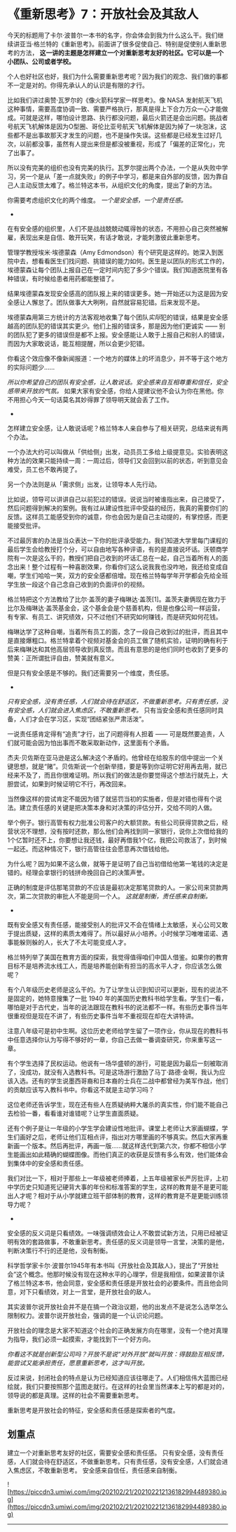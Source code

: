 # 《重新思考》7：开放社会及其敌人

今天的标题用了卡尔·波普尔一本书的名字，你会体会到我为什么这么干。我们继续讲亚当·格兰特的《重新思考》。前面讲了很多促使自己、特别是促使别人重新思考的方法， **这一讲的主题是怎样建立一个对重新思考友好的社区。它可以是一个小团队、公司或者学校。**

个人也好社区也好，我们为什么需要重新思考呢？因为我们的观念、我们做的事都不一定是对的。你得先承认人的认识是有限的才行。

比如我们讲过奥赞·瓦罗尔的《像火箭科学家一样思考》。像 NASA 发射航天飞机这种事情，需要高度协调一致、需要严格执行，那真是得上下合力万众一心才能做成。可就是这样，哪怕设计思路、执行都没问题，最后火箭还是会出问题。挑战者号航天飞机解体是因为O型圈、哥伦比亚号航天飞机解体是因为掉了一块泡沫，这些都不是出事故那天才发生的问题，也不是操作失误。这些都是已经发生过好几次，以前都没事，虽然有人提出来但是都没被重视，形成了「偏差的正常化」，完了出事了。

所以没有完美的组织也没有完美的执行。瓦罗尔提出两个办法，一个是从失败中学习，另一个是从「差一点就失败」的例子中学习，都是来自外部的反馈，因为靠自己人主动反馈太难了。格兰特这本书，从组织文化的角度，提出了新的方法。

你需要考虑组织文化的两个维度。 *一个是安全感，一个是责任感。*

*

在有安全感的组织里，人们不是战战兢兢动辄得咎的状态，不用担心自己突然被解雇，表现出来是自信、敢开玩笑，有话才敢说，才能刺激彼此重新思考。

管理学教授埃米·埃德蒙森（Amy Edmondson）有个研究是这样的。她深入到医院中去，想看看医生们找问题、挑错误的能力如何。医生是以团队的形式工作的，埃德蒙森让每个团队上报自己在一定时间内犯了多少个错误。我们知道医院里有各种错误，有时候给患者用药都能整错了。

结果埃德蒙森发现安全感高的团队报上来的错误更多。她一开始还以为这是因为安全感让人懈怠了。团队做事大大咧咧，自然就容易犯错。后来发现不是。

埃德蒙森用第三方统计的方法客观地收集了每个团队*实际*犯的错误，结果是安全感越高的团队犯的错误其实更*少*。他们上报的错误多，那是因为他们更诚实 —— 别的团队犯了更多的错误但是都不上报。安全感能让人敢于上报自己和别人的错误，而因为大家敢说话，能互相提醒，所以会更少犯错。

你看这个效应像不像新闻报道：一个地方的媒体上的坏消息少，并不等于这个地方的实际问题少……

 *所以你希望自己的团队有安全感，让人敢说话。安全感来自互相尊重和信任，安全感带来开放的气氛。* 如果大家有安全感，你给人提建议他不会认为你在黑他。你不用担心今天一句话莫名其妙得罪了领导明天就会丢了工作。

*

怎样建立安全感，让人敢说话呢？格兰特本人亲自参与了相关研究，总结来说有两个办法。

一个办法大约可以叫做从「供给侧」出发，动员员工多给上级提意见。实验表明这种方法的效果只能持续一周：一周过后，领导们又会回到以前的状态，听到意见会难受，员工也不敢再提了。

另一个办法则是从「需求侧」出发，让领导本人先行动。

比如说，领导可以讲讲自己以前犯过的错误。说说当时被谁指出来，自己接受了，然后问题得到解决的案例。我有过从建设性批评中受益的经历，我真的需要你们的反馈。这样员工能感受到你的诚意，你也会因为是自己主动提的，有掌控感，而更能接受批评。

不过最厉害的办法是当众表达一下你的批评承受能力。我们知道大学里每门课程的最后学生会给教授打个分，可以自由地写各种评语，有的是直接说坏话。沃顿商学院有一次是这么干的，教授们把自己收到的坏话汇总在一起，自己当着所有人的面念出来！整个过程有一种喜剧效果，你看你们这么说我我也没咋地，我还给变成自嘲，学生们哈哈一笑，双方的安全感都倍增。现在格兰特每学年开学都会先给全班学生放一段这个自己念自己收到的负面评价的视频。

格兰特把这个方法教给了比尔·盖茨的妻子梅琳达·盖茨[1]。盖茨夫妻俩现在致力于比尔及梅琳达·盖茨基金会，这个基金会是个慈善机构，但是也像公司一样运营，有专家、有员工、讲究绩效，只不过他们不研究如何赚钱，而是研究如何花钱。 

梅琳达学了这种自嘲，当着所有员工的面，念了一段自己收到过的批评，而且其中是直接爆粗口。格兰特拿着个视频对基金会的员工做了随机实验，证明的确有利于后来梅琳达和其他高层领导收到真反馈。而且有意思的是他们同时也收到了更多的赞美：正所谓批评自由，赞美就有意义。

但是只有安全感是不够的。我们还需要另一个维度，责任感。

*

 *只有安全感，没有责任感，人们就会待在舒适区，不做重新思考。只有责任感，没有安全感，人们就会进入焦虑区，不敢重新思考。* 只有当安全感和责任感同时具备，人们才会在学习区，实现“团结紧张严肃活泼”。

一说责任感肯定得有“追责”才行，出了问题得有人担着 —— 可是既然要追责，人们就可能会因为怕出事而不敢采取新动作，这里面有个矛盾。

杰夫·贝佐斯在亚马逊是这么解决这个矛盾的。他曾经在给股东的信中提出一个关键思想，就是“赌”。贝佐斯说一个创新举措，要是等到你证明它好用再去用，就已经来不及了，而且你很难证明。所以我们的做法是你要觉得这个想法行就先上，大胆尝试，如果到时候证明它不行，再改回来。

当然像这样的尝试肯定不能因为错了就惩罚当初的实施者，但是对错也得有个说法。建立责任感的关键是把决策本身和对决策的评估分开，交给不同的人做。

举个例子。银行高管有权力批准公司客户的大额贷款。有些公司获得贷款之后，经营状况不理想，没有按时还款，那么他们会再找到同一家银行，说你上次借给我的1个亿暂时还不上，你要想让我还钱，最好再借我1个亿，我把公司救活了，到时候一起还。而这种情况下，银行高管往往会愿意再次借钱给他。

为什么呢？因为如果不这么做，就等于是证明了自己当初借给他第一笔钱的决定是错的。经理会拿银行的钱拼命挽回自己的决策声誉。

正确的制度是评估那笔贷款的不应该是最初决定那笔贷款的人。一家公司来贷款两次，第二次贷款的审批人不能是同一个人。 *这就是制衡，责任感来自制衡。*

*

既有安全感又有责任感，能接受别人的批评又不会在情绪上太敏感，关心公司又敢于提出质疑，这样的素质太难得了。所以最好从小培养。小时候学习唯唯诺诺、遇事能躲则躲的人，长大了不太可能变成人才。

格兰特列举了美国在教育方面的探索，我觉得值得咱们中国人借鉴。如果你的教育目标不是培养流水线工人，而是培养能创新有担当的高水平人才，你应该怎么做呢？

有个八年级历史老师是这么干的。为了让学生认识到知识可以更新，现有的说法不是固定的，她特意搜集了一批 1940 年的美国历史教科书给学生看。学生们一看，哪怕是对于古代史，当年的说法跟现在教科书的说法都不一样。有些历史事件当年很重视但是现在不讲了，有些历史事件当年不重视现在却在大讲特讲。

注意八年级可是初中生啊。这位历史老师给学生留了一项作业，你从现在的教科书中任意选择你认为写得不够好的一章，你自己去做一番调查研究，你来重写这一章。

有个学生选择了民权运动。他说有一场华盛顿的游行，可能是因为最后一刻被取消了，没成功，就没有入选教科书。可是这场游行激励了马丁·路德·金啊，我认为应该入选。还有的学生说墨西哥裔和日本裔的士兵在二战中都曾经为美军作战，他们的贡献应该写入教科书中。你看这不就是主动学习吗？

这位老师还告诉学生，现在还有些人在质疑纳粹大屠杀的真实性，你们能不能自己去检验一番，看看谁对谁错呢？让学生直面质疑。

还有个例子是让一年级的小学生学会建设性地批评。课堂上老师让大家画蝴蝶，学生们画好之后，老师让他们互相点评，指出对方哪里画的不够真实。然后大家再重新画一个版本。然后再批评，再画一版……就这样迭代到第六次，你都不相信小学生能画出如此精确的蝴蝶图像。而他们真正的收获是反馈有多么有效，他们能体会到集体中的安全感和责任感。

我们对比一下，相对于那些上一年级被老师捧着，上五年级被家长严厉批评，上初中学历史只知道死记硬背大事的年份和标准答案的学生，这样的教育是不是更可能出人才呢？相对于从小学就建立班干部体制的教育，这样的教育是不是更能训练领导力呢？

*

安全感的反义词是只看绩效。一味强调绩效会让人不敢尝试新方法，只用已经被证明有效的套路做事，不敢重新思考。责任感的反义词是领导一言堂，决策的是他，判断决策行不行的还是他，没有制衡。

科学哲学家卡尔·波普尔1945年有本书叫《开放社会及其敌人》，提出了“开放社会”这个概念。他那时候没有现在这种水平的心理学，但是我相信，如果波普尔读了格兰特这本书，他会同意，安全感和责任感是开放社会的必要条件。而且他会同意，对下只看绩效，对上一言堂，是开放社会的敌人。

其实波普尔说开放社会并不是在搞一个政治议题，他的出发点不是说怎么选举怎么限制权力。波普尔说开放社会，强调的是一个认识论问题。

开放社会的理念是大家不知道这个社会的正确发展方向在哪里，没有一个绝对真理为指导，我们必须一起摸索，才能找到下一个好方向。

 *你看这不就是创新型公司吗？开放不是说“对外开放”就叫开放：得鼓励互相反馈，能尝试又能承担责任，愿意重新思考，这才叫开放。*

反过来说，封闭社会的特点是认为已经知道应该往哪走了。人们相信伟大蓝图已经绘就，我们只要按照那个蓝图走就行。在这样的社会里当然课本上写的都是对的，领导说的都是真理。这样的社会不需要重新思考。

重新思考是开放社会的特征，安全感和责任感是探索者的气度。

## 划重点

建立一个对重新思考友好的社区，需要安全感和责任感。
只有安全感，没有责任感，人们就会待在舒适区，不做重新思考。只有责任感，没有安全感，人们就会进入焦虑区，不敢重新思考。
安全感来自信任，责任感来自制衡。

![https://piccdn3.umiwi.com/img/202102/21/202102212136182994489380.jpg](https://piccdn3.umiwi.com/img/202102/21/202102212136182994489380.jpg)

---
